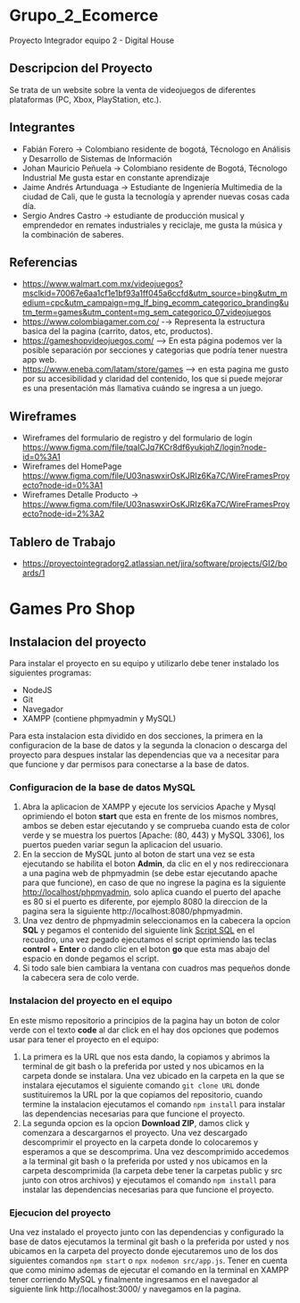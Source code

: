 # Grupo_2_Ecomerce
Proyecto Integrador equipo 2 - Digital House
## Descripcion del Proyecto

Se trata de un website sobre la venta de videojuegos de diferentes plataformas (PC, Xbox, PlayStation, etc.).

## Integrantes
- Fabián Forero -> Colombiano residente de bogotá, Técnologo en Análisis y Desarrollo de Sistemas de Información
- Johan Mauricio Peñuela -> Colombiano residente de Bogotá, Técnologo Industrial Me gusta estar en constante aprendizaje
- Jaime Andrés Artunduaga -> Estudiante de Ingeniería Multimedia de la ciudad de Cali, que le gusta la tecnología y aprender nuevas cosas cada día.  
- Sergio Andres Castro -> estudiante de producción musical y emprendedor en remates industriales y reciclaje, me gusta la música y la combinación de saberes.
## Referencias

- https://www.walmart.com.mx/videojuegos?msclkid=70067e6aa1cf1e1bf93a1ff045a6ccfd&utm_source=bing&utm_medium=cpc&utm_campaign=mg_lf_bing_ecomm_categorico_branding&utm_term=games&utm_content=mg_sem_categorico_07_videojuegos
- https://www.colombiagamer.com.co/ -→ Representa la estructura basica del la pagina (carrito, datos, etc, productos).
- https://gameshopvideojuegos.com/ --> En esta página podemos ver la posible separación por secciones y categorias que podría tener nuestra app web. 
- https://www.eneba.com/latam/store/games --> en esta pagina me gusto por su accesibilidad y claridad del contenido, los que si puede mejorar es una presentación más llamativa cuándo se ingresa a un juego.  

## Wireframes

- Wireframes del formulario de registro y del formulario de login https://www.figma.com/file/tqaICJq7KCr8df6yukjqhZ/login?node-id=0%3A1
- Wireframes del HomePage https://www.figma.com/file/U03naswxirOsKJRIz6Ka7C/WireFramesProyecto?node-id=0%3A1
- Wireframes Detalle Producto -> https://www.figma.com/file/U03naswxirOsKJRIz6Ka7C/WireFramesProyecto?node-id=2%3A2

## Tablero de Trabajo
- https://proyectointegradorg2.atlassian.net/jira/software/projects/GI2/boards/1

# Games Pro Shop
## Instalacion del proyecto
Para instalar el proyecto en su equipo y utilizarlo debe tener instalado los siguientes programas:
- NodeJS
- Git
- Navegador
- XAMPP (contiene phpmyadmin y MySQL)

Para esta instalacion esta dividido en dos secciones, la primera en la configuracion de la base de datos y la segunda la clonacion o descarga del proyecto para despues instalar las dependencias que va a necesitar para que funcione y dar permisos para conectarse a la base de datos.

### Configuracion de la base de datos MySQL
1. Abra la aplicacion de XAMPP y ejecute los servicios Apache y Mysql oprimiendo el boton **start** que esta en frente de los mismos nombres, ambos se deben estar ejecutando y se comprueba cuando esta de color verde y se muestra los puertos [Apache: (80, 443) y MySQL 3306], los puertos pueden variar segun la aplicacion del usuario.
2. En la seccion de MySQL junto al boton de start una vez se esta ejecutando se habilita el boton **Admin**, da clic en el y nos redireccionara a una pagina web de phpmyadmin (se debe estar ejecutando apache para que funcione), en caso de que no ingrese la pagina es la siguiente [http://localhost/phpmyadmin](http://localhost/phpmyadmin "http://localhost/phpmyadmin"), solo aplica cuando el puerto del apache es 80 si el puerto es diferente, por ejemplo 8080 la direccion de la pagina sera la siguiente http://localhost:8080/phpmyadmin.
3. Una vez dentro de phpmyadmin seleccionamos en la cabecera la opcion **SQL** y pegamos el contenido del siguiente link [Script SQL](https://drive.google.com/file/d/1VQ0Y48__V0VrvW8zDy4XFOh8Fu6W0Xfd/view?usp=sharing "Script SQL") en el recuadro, una vez pegado ejecutamos el script oprimiendo las teclas **control** + **Enter** o dando clic en el boton **go** que esta mas abajo del espacio en donde pegamos el script.
4. Si todo sale bien cambiara la ventana con cuadros mas pequeños donde la cabecera sera de colo verde.

### Instalacion del proyecto en el equipo
En este mismo repositorio a principios de la pagina hay un boton de color verde con el texto **code** al dar click en el hay dos opciones que podemos usar para tener el proyecto en el equipo:
1. La primera es la URL que nos esta dando, la copiamos y abrimos la terminal de git bash o la preferida por usted y nos ubicamos en la carpeta donde se instalara. Una vez ubicado en la carpeta en la que se instalara ejecutamos el siguiente comando ``` git clone URL ``` donde sustituiremos la URL por la que copiamos del repositorio, cuando termine la instalacion ejecutamos el comando ``` npm install ``` para instalar las dependencias necesarias para que funcione el proyecto.
2. La segunda opcion es la opcion **Download ZIP**, damos click y comenzara a descargarnos el proyecto. Una vez descargado descomprimir el proyecto en la carpeta donde lo colocaremos y esperamos a que se descomprima. Una vez descomprimido accedemos a la terminal git bash o la preferida por usted y nos ubicamos en la carpeta descomprimida (la carpeta debe tener la carpetas public y src junto con otros archivos) y ejecutamos el comando ``` npm install ``` para instalar las dependencias necesarias para que funcione el proyecto.

### Ejecucion del proyecto

Una vez instalado el proyecto junto con las dependencias y configurado la base de datos ejecutamos la terminal git bash o la preferida por usted y nos ubicamos en la carpeta del proyecto donde ejecutaremos uno de los dos siguientes comandos ``` npm start ``` o ``` npx nodemon src/app.js ```. Tener en cuenta que como minimo ademas de ejecutar el comando en la terminal en XAMPP tener corriendo MySQL y finalmente ingresamos en el navegador al siguiente link http://localhost:3000/ y navegamos en la pagina.
